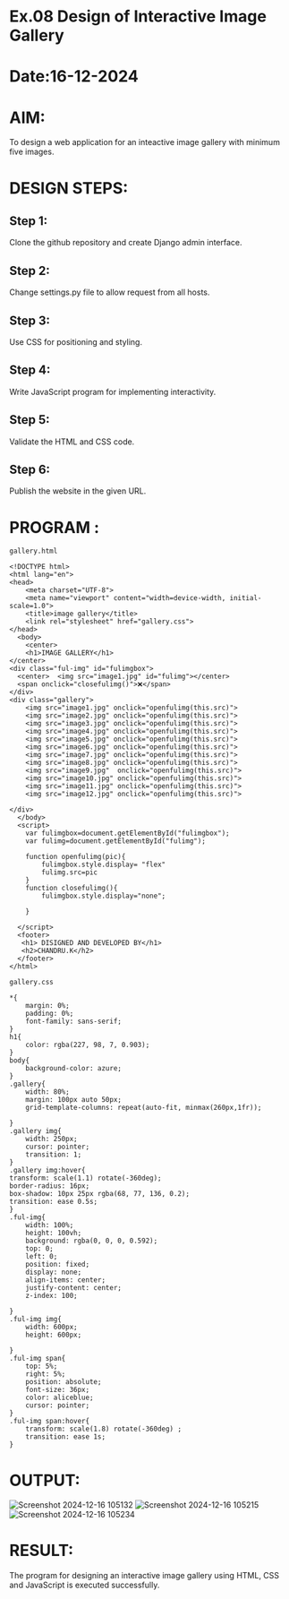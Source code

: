 # Ex.08 Design of Interactive Image Gallery
# Date:16-12-2024
# AIM:
To design a web application for an inteactive image gallery with minimum five images.

# DESIGN STEPS:
## Step 1:
Clone the github repository and create Django admin interface.

## Step 2:
Change settings.py file to allow request from all hosts.

## Step 3:
Use CSS for positioning and styling.

## Step 4:
Write JavaScript program for implementing interactivity.

## Step 5:
Validate the HTML and CSS code.

## Step 6:
Publish the website in the given URL.

# PROGRAM :
```
gallery.html

<!DOCTYPE html>
<html lang="en">
<head>
    <meta charset="UTF-8">
    <meta name="viewport" content="width=device-width, initial-scale=1.0">
    <title>image gallery</title>
    <link rel="stylesheet" href="gallery.css">
</head>
  <body>
    <center>
    <h1>IMAGE GALLERY</h1>
</center>
<div class="ful-img" id="fulimgbox">
  <center>  <img src="image1.jpg" id="fulimg"></center>
  <span onclick="closefulimg()">❌</span>
</div>
<div class="gallery">
    <img src="image1.jpg" onclick="openfulimg(this.src)">
    <img src="image2.jpg" onclick="openfulimg(this.src)">
    <img src="image3.jpg" onclick="openfulimg(this.src)">
    <img src="image4.jpg" onclick="openfulimg(this.src)">
    <img src="image5.jpg" onclick="openfulimg(this.src)">
    <img src="image6.jpg" onclick="openfulimg(this.src)">
    <img src="image7.jpg" onclick="openfulimg(this.src)">
    <img src="image8.jpg" onclick="openfulimg(this.src)">
    <img src="image9.jpg"  onclick="openfulimg(this.src)">
    <img src="image10.jpg" onclick="openfulimg(this.src)">
    <img src="image11.jpg" onclick="openfulimg(this.src)">
    <img src="image12.jpg" onclick="openfulimg(this.src)">
    
</div>
  </body>
  <script>
    var fulimgbox=document.getElementById("fulimgbox");
    var fulimg=document.getElementById("fulimg");

    function openfulimg(pic){
        fulimgbox.style.display= "flex"
        fulimg.src=pic
    }
    function closefulimg(){
        fulimgbox.style.display="none";
       
    }
    
  </script>
  <footer>
   <h1> DISIGNED AND DEVELOPED BY</h1>
   <h2>CHANDRU.K</h2>
  </footer>
</html>

gallery.css

*{
    margin: 0%;
    padding: 0%;
    font-family: sans-serif;
}
h1{
    color: rgba(227, 98, 7, 0.903);
}
body{
    background-color: azure;
}
.gallery{
    width: 80%;
    margin: 100px auto 50px;
    grid-template-columns: repeat(auto-fit, minmax(260px,1fr));
     
}
.gallery img{
    width: 250px;
    cursor: pointer;
    transition: 1;
}
.gallery img:hover{
transform: scale(1.1) rotate(-360deg);
border-radius: 16px;
box-shadow: 10px 25px rgba(68, 77, 136, 0.2);
transition: ease 0.5s;
}
.ful-img{
    width: 100%;
    height: 100vh;
    background: rgba(0, 0, 0, 0.592);
    top: 0;
    left: 0;
    position: fixed;
    display: none;
    align-items: center;
    justify-content: center;
    z-index: 100;

}
.ful-img img{
    width: 600px;
    height: 600px;
    
}
.ful-img span{
    top: 5%;
    right: 5%;
    position: absolute;
    font-size: 36px;
    color: aliceblue;
    cursor: pointer;
}
.ful-img span:hover{
    transform: scale(1.8) rotate(-360deg) ;
    transition: ease 1s;
}

```

# OUTPUT:
![Screenshot 2024-12-16 105132](https://github.com/user-attachments/assets/58000f91-3b87-4724-bb39-3e2276f8414f)
![Screenshot 2024-12-16 105215](https://github.com/user-attachments/assets/362098c8-de97-4147-a97a-b99981577849)
![Screenshot 2024-12-16 105234](https://github.com/user-attachments/assets/d6245c5e-6aa1-485a-96b8-c57e3930d4cf)




# RESULT:
The program for designing an interactive image gallery using HTML, CSS and JavaScript is executed successfully.
